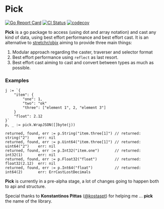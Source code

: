# Pick
[![Go Report Card](https://goreportcard.com/badge/github.com/moukoublen/pick)](https://goreportcard.com/report/github.com/moukoublen/pick)
[![CI Status](https://github.com/moukoublen/pick/actions/workflows/ci.yml/badge.svg)](https://github.com/moukoublen/pick/actions/workflows/ci.yml)
[![codecov](https://codecov.io/gh/moukoublen/pick/graph/badge.svg?token=6X9MMYZJZ8)](https://codecov.io/gh/moukoublen/pick)


**Pick** is a go package to access (using dot and array notation) and cast any kind of data, using best effort performance and best effort cast. It is an alternative to [stretchr/objx](https://github.com/stretchr/objx) aiming to provide three main things:

1. Modular approach regarding the caster, traverser and selector format
2. Best effort performance using `reflect` as last resort.
3. Best effort cast aiming to cast and convert between types as much as possible.

### Examples
```golang
j := `{
    "item": {
        "one": 1,
        "two": "ok"
        "three": ["element 1", 2, "element 3"]
    }
    "float": 2.12
}`
p, _ := pick.WrapJSON([]byte(j))

returned, found, err := p.String("item.three[1]") // returned: string("2")    err: nil
returned, found, err := p.Uint64("item.three[1]") // returned: uint64("2")    err: nil
returned, found, err := p.Int32("item.one")       // returned: int32(1)       err: nil
returned, found, err := p.Float32("float")        // returned: float32(2.12)  err: nil
returned, found, err := p.Int64("float")          // returned: int64(2)       err: ErrCastLostDecimals
```

**Pick** is currently in a pre-alpha stage, a lot of changes going to happen both to api and structure.


Special thanks to **Konstantinos Pittas** ([@kostaspt](https://github.com/kostaspt)) for helping me ... **pick** the name of the library.
